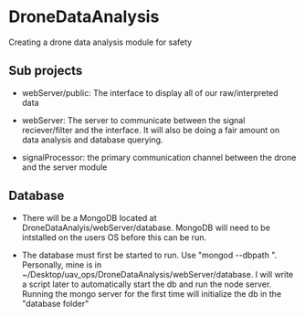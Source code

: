 # DroneDataAnalysis
Creating a drone data analysis module for safety

## Sub projects

- webServer/public: The interface to display all of our raw/interpreted data

- webServer: The server to communicate between the signal reciever/filter and the interface. It will also be doing a fair amount on data analysis and database querying.

- signalProcessor: the primary communication channel between the drone and the server module

## Database

- There will be a MongoDB located at DroneDataAnalyis/webServer/database. MongoDB will need to be intstalled on the users OS before this can be run. 

- The database must first be started to run. Use "mongod --dbpath <pathname>". Personally, mine is in ~/Desktop/uav_ops/DroneDataAnalysis/webServer/database. I will write a script later to automatically start the db and run the node server. Running the mongo server for the first time will initialize the db in the "database folder"